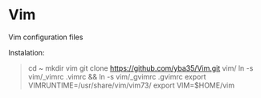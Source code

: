Vim
===

Vim configuration files

Instalation:

> cd ~
> mkdir vim
> git clone https://github.com/yba35/Vim.git vim/
> ln -s vim/_vimrc .vimrc &&  ln -s vim/_gvimrc .gvimrc
> export VIMRUNTIME=/usr/share/vim/vim73/
> export VIM=$HOME/vim



